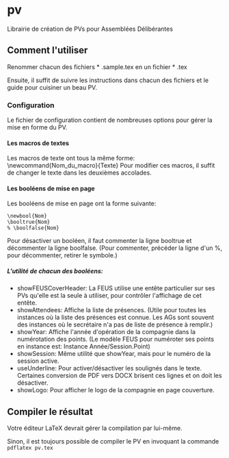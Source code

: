 # pv
Librairie de création de PVs pour Assemblées Délibérantes

## Comment l'utiliser
Renommer chacun des fichiers  * .sample.tex en un fichier  * .tex

Ensuite, il suffit de suivre les instructions dans chacun des fichiers et le guide pour cuisiner un beau PV.

### Configuration
Le fichier de configuration contient de nombreuses options pour gérer la mise en forme du PV.

#### Les macros de textes
Les macros de texte ont tous la même forme: \newcommand{Nom_du_macro}{Texte}
Pour modifier ces macros, il suffit de changer le texte dans les deuxièmes accolades.

#### Les booléens de mise en page
Les booléens de mise en page ont la forme suivante:
```
\newbool{Nom}
\booltrue{Nom}
% \boolfalse{Nom}
```
Pour désactiver un booléen, il faut commenter la ligne booltrue et décommenter la ligne boolfalse. (Pour commenter, précéder la ligne d'un %, pour décommenter, retirer le symbole.)

##### L'utilité de chacun des booléens:
- showFEUSCoverHeader: La FEUS utilise une entête particulier sur ses PVs qu'elle est la seule à utiliser, pour contrôler l'affichage de cet entête.
- showAttendees: Affiche la liste de présences. (Utile pour toutes les instances où la liste des présences est connue. Les AGs sont souvent des instances où le secrétaire n'a pas de liste de présence à remplir.)
- showYear: Affiche l'année d'opération de la compagnie dans la numérotation des points. (Le modèle FEUS pour numéroter ses points en instance est: Instance Année/Session.Point)
- showSession: Même utilité que showYear, mais pour le numéro de la session active.
- useUnderline: Pour activer/désactiver les soulignés dans le texte. Certaines conversion de PDF vers DOCX brisent ces lignes et on doit les désactiver.
- showLogo: Pour afficher le logo de la compagnie en page couverture.

## Compiler le résultat
Votre éditeur LaTeX devrait gérer la compilation par lui-même.

Sinon, il est toujours possible de compiler le PV en invoquant la commande
`pdflatex pv.tex`
